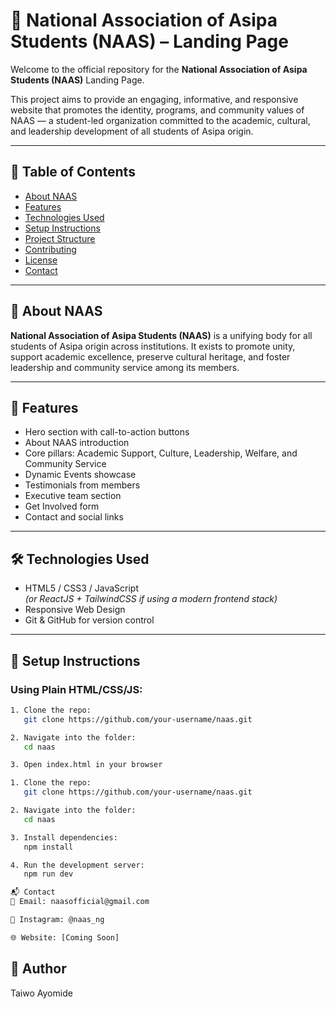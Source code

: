 # 🌟 National Association of Asipa Students (NAAS) – Landing Page

Welcome to the official repository for the **National Association of Asipa Students (NAAS)** Landing Page.

This project aims to provide an engaging, informative, and responsive website that promotes the identity, programs, and community values of NAAS — a student-led organization committed to the academic, cultural, and leadership development of all students of Asipa origin.

---

## 🧾 Table of Contents

- [About NAAS](#about-naas)
- [Features](#features)
- [Technologies Used](#technologies-used)
- [Setup Instructions](#setup-instructions)
- [Project Structure](#project-structure)
- [Contributing](#contributing)
- [License](#license)
- [Contact](#contact)

---

## 📘 About NAAS

**National Association of Asipa Students (NAAS)** is a unifying body for all students of Asipa origin across institutions. It exists to promote unity, support academic excellence, preserve cultural heritage, and foster leadership and community service among its members.

---

## 🌟 Features

- Hero section with call-to-action buttons
- About NAAS introduction
- Core pillars: Academic Support, Culture, Leadership, Welfare, and Community Service
- Dynamic Events showcase
- Testimonials from members
- Executive team section
- Get Involved form
- Contact and social links

---

## 🛠 Technologies Used

- HTML5 / CSS3 / JavaScript  
*(or ReactJS + TailwindCSS if using a modern frontend stack)*  
- Responsive Web Design  
- Git & GitHub for version control

---

## 🚀 Setup Instructions

### Using Plain HTML/CSS/JS:
```bash
1. Clone the repo:
   git clone https://github.com/your-username/naas.git

2. Navigate into the folder:
   cd naas

3. Open index.html in your browser

1. Clone the repo:
   git clone https://github.com/your-username/naas.git

2. Navigate into the folder:
   cd naas

3. Install dependencies:
   npm install

4. Run the development server:
   npm run dev

📬 Contact
📧 Email: naasofficial@gmail.com

📱 Instagram: @naas_ng

🌐 Website: [Coming Soon]

```
## 🌟 Author
Taiwo Ayomide